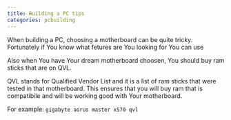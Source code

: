 ```yaml
---
title: Building a PC tips
categories: pcbuilding
---
```


When building a PC, choosing a motherboard can be quite tricky. Fortunately if You know what fetures are You looking for You can use

Also when You have Your dream motherboard choosen, You should buy ram sticks that are on QVL. 

QVL stands for Qualified Vendor List and it is a list of ram sticks that were tested in that motherboard. This ensures that you will buy ram that is compatibile and will be working good with Your motherboard.

For example: `gigabyte aorus master x570 qvl`